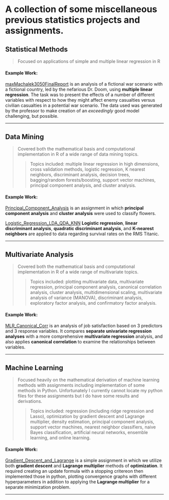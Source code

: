 A collection of some miscellaneous previous statistics projects and assignments.
=====

## Statistical Methods
>Focused on applications of simple and multiple linear regression in R 

#### Example Work:

[maxMachalek3050FinalReport](https://github.com/MaxMachalek/PriorStatsWork/blob/main/maxMachalek3050FinalReport.pdf) is an analysis of a fictional war scenario with a fictional country, led by the nefarious Dr. Doom, using **multiple linear regression**. The task was to present the effects of a number of different variables with respect to how they might affect enemy casualties versus civilian casualties in a potential war scenario. The data used was generated by the professor to make creation of an *exceedingly* good model challenging, but possible.

-----

## Data Mining
>Covered both the mathematical basis and computational implementation in R of a wide range of data mining topics. 
>>Topics included: multiple linear regression in high dimensions, cross validation methods, logistic regression, K nearest neighbors, discriminant analysis, decision trees, bagging/random forests/boosting, support vector machines, principal component analysis, and cluster analysis. 

#### Example Work:

[Principal_Component_Analysis](https://github.com/MaxMachalek/PriorStatsWork/blob/main/DataMining_PCA/Principal_Component_Analysis.pdf) is an assignment in which **principal component analysis** and **cluster analysis** were used to classify flowers. 


[Logistic_Regression_LDA_QDA_KNN](https://github.com/MaxMachalek/PriorStatsWork/blob/main/DataMining_LogisticReg_LDA_QDA_KNN/Logistic_Regression_LDA_QDA_KNN.pdf) **Logistic regression**, **linear discriminant analysis**, **quadratic discriminant analysis**, and **K-nearest neighbors** are applied to data regarding survival rates on the RMS Titanic.


-----

## Multivariate Analysis 
>Covered both the mathematical basis and computational implementation in R of a wide range of multivariate topics. 
>>Topics included: plotting multivariate data, multivariate regression, principal component analysis, canonical correlation analysis, cluster analysis, multidimensional scaling, multivariate analysis of variance (MANOVA), discriminant analysis, exploratory factor analysis, and confirmatory factor analysis.

#### Example Work:

[MLR_Canonical_Corr](https://github.com/MaxMachalek/PriorStatsWork/blob/main/Multivariate_MLR_Canonical_Corr/MLR_Canonical_Corr.pdf) is an analysis of job satisfaction based on 3 predictors and 3 response variables. It compares **separate univariate regression analyses** with a more comprehensive **multivariate regression** analysis, and also applies **canonical correlation** to examine the relationships between variables.

-----

## Machine Learning
>Focused heavily on the mathematical derivation of machine learning methods with assignments including implementation of some methods in Python. Unfortunately I currently cannot locate my python files for these assignments but I do have some results and derivations. 
>>Topics included: regression (including ridge regression and Lasso), optimization by gradient descent and Lagrange multiplier, density estimation, principal component analysis, support vector machines, nearest neighbor classifiers, naive Bayes classification, artificial neural networks, ensemble learning, and online learning.

#### Example Work:

[Gradient_Descent_and_Lagrange](https://github.com/MaxMachalek/PriorStatsWork/blob/main/Gradient_Descent_and_Lagrange.pdf) is a simple assignment in which we utilize both **gradient descent** and **Lagrange multiplier** methods of **optimization**. It required creating an update formula with a stopping critereon then implemented those in python, plotting convergence graphs with different hyperparameters in addition to applying the **Lagrange multiplier** for a separate minimization problem. 


-----

